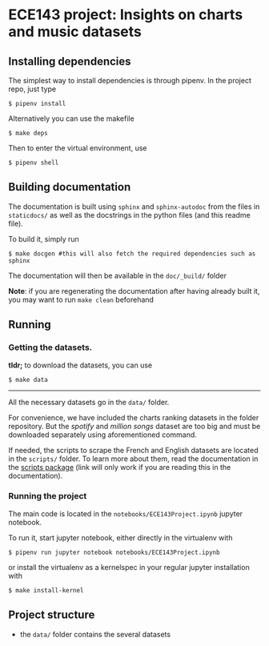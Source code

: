 # ECE143 project: Insights on charts and music datasets


## Installing dependencies

The simplest way to install dependencies is through pipenv. 
In the project repo, just type 
```console
$ pipenv install
```
Alternatively you can use the makefile
```console
$ make deps
```

Then to enter the virtual environment, use
```console
$ pipenv shell
```

## Building documentation

The documentation is built using `sphinx` and `sphinx-autodoc` from the files in `staticdocs/` as well as the docstrings in the python files (and this readme file).

To build it, simply run
```console
$ make docgen #this will also fetch the required dependencies such as sphinx
```
The documentation will then be available in the `doc/_build/` folder

**Note**: if you are regenerating the documentation after having already built it, you may want to run `make clean` beforehand

## Running 

### Getting the datasets.

**tldr;** to download the datasets, you can use

```console
$ make data
```
----

All the necessary datasets go in the `data/` folder.

For convenience, we have included the charts ranking datasets in the folder repository. But the *spotify* and *million songs* dataset are too big and must be downloaded separately using aforementioned command.

If needed, the scripts to scrape the French and English datasets are located in the `scripts/` folder.
To learn more about them, read the documentation in the [scripts package](scripts) (link will only work if you are reading this in the documentation).

### Running the project

The main code is located in the `notebooks/ECE143Project.ipynb` jupyter notebook.

To run it, start jupyter notebook, either directly in the virtualenv with
```console
$ pipenv run jupyter notebook notebooks/ECE143Project.ipynb
```

or install the virtualenv as a kernelspec in your regular jupyter installation with
```console
$ make install-kernel
```

## Project structure

- the `data/` folder contains the several datasets
